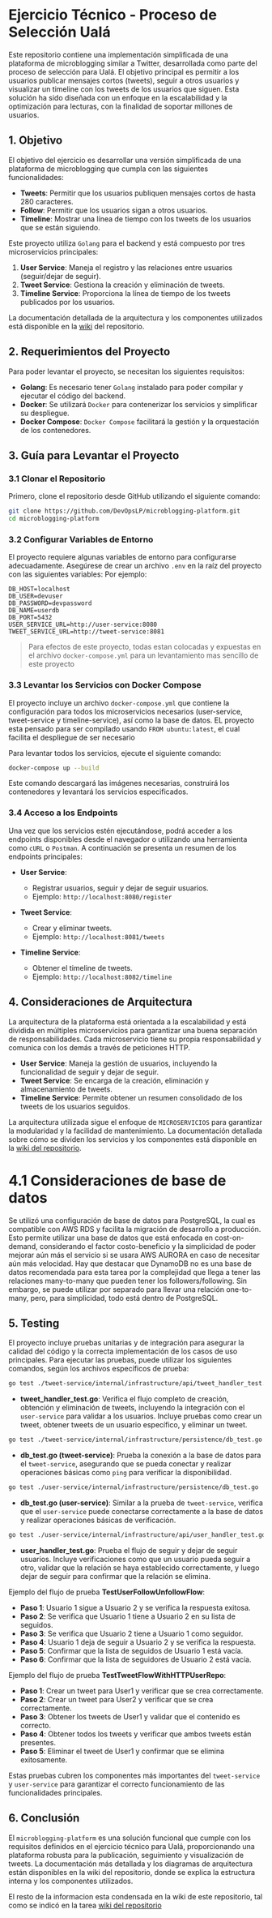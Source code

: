 # Ejercicio Técnico - Proceso de Selección Ualá

Este repositorio contiene una implementación simplificada de una plataforma de microblogging similar a Twitter, desarrollada como parte del proceso de selección para Ualá. 
El objetivo principal es permitir a los usuarios publicar mensajes cortos (tweets), seguir a otros usuarios y visualizar un timeline con los tweets de los usuarios que siguen. 
Esta solución ha sido diseñada con un enfoque en la escalabilidad y la optimización para lecturas, con la finalidad de soportar millones de usuarios.

## 1. Objetivo

El objetivo del ejercicio es desarrollar una versión simplificada de una plataforma de microblogging que cumpla con las siguientes funcionalidades:

- **Tweets**: Permitir que los usuarios publiquen mensajes cortos de hasta 280 caracteres.
- **Follow**: Permitir que los usuarios sigan a otros usuarios.
- **Timeline**: Mostrar una línea de tiempo con los tweets de los usuarios que se están siguiendo.

Este proyecto utiliza `Golang` para el backend y está compuesto por tres microservicios principales: 
1. **User Service**: Maneja el registro y las relaciones entre usuarios (seguir/dejar de seguir).
2. **Tweet Service**: Gestiona la creación y eliminación de tweets.
3. **Timeline Service**: Proporciona la línea de tiempo de los tweets publicados por los usuarios.

La documentación detallada de la arquitectura y los componentes utilizados está disponible en la [wiki](https://github.com/DevOpsLP/microblogging-platform/wiki/Overview)  del repositorio.

## 2. Requerimientos del Proyecto

Para poder levantar el proyecto, se necesitan los siguientes requisitos:

- **Golang**: Es necesario tener `Golang` instalado para poder compilar y ejecutar el código del backend.
- **Docker**: Se utilizará `Docker` para contenerizar los servicios y simplificar su despliegue.
- **Docker Compose**: `Docker Compose` facilitará la gestión y la orquestación de los contenedores.

## 3. Guía para Levantar el Proyecto

### 3.1 Clonar el Repositorio
Primero, clone el repositorio desde GitHub utilizando el siguiente comando:

```sh
git clone https://github.com/DevOpsLP/microblogging-platform.git
cd microblogging-platform
```

### 3.2 Configurar Variables de Entorno
El proyecto requiere algunas variables de entorno para configurarse adecuadamente. Asegúrese de crear un archivo `.env` en la raíz del proyecto con las siguientes variables:
Por ejemplo:
```env
DB_HOST=localhost
DB_USER=devuser
DB_PASSWORD=devpassword
DB_NAME=userdb
DB_PORT=5432
USER_SERVICE_URL=http://user-service:8080
TWEET_SERVICE_URL=http://tweet-service:8081
```

> Para efectos de este proyecto, todas estan colocadas y expuestas en el archivo `docker-compose.yml` para un levantamiento mas sencillo de este proyecto

### 3.3 Levantar los Servicios con Docker Compose
El proyecto incluye un archivo `docker-compose.yml` que contiene la configuración para todos los microservicios necesarios (user-service, tweet-service y timeline-service), así como la base de datos.
EL proyecto esta pensado para ser compilado usando `FROM ubuntu:latest`, el cual facilita el despliegue de ser necesario

Para levantar todos los servicios, ejecute el siguiente comando:

```sh
docker-compose up --build
```
Este comando descargará las imágenes necesarias, construirá los contenedores y levantará los servicios especificados.


### 3.4 Acceso a los Endpoints
Una vez que los servicios estén ejecutándose, podrá acceder a los endpoints disponibles desde el navegador o utilizando una herramienta como `cURL` o `Postman`. A continuación se presenta un resumen de los endpoints principales:

- **User Service**: 
  - Registrar usuarios, seguir y dejar de seguir usuarios.
  - Ejemplo: `http://localhost:8080/register`

- **Tweet Service**:
  - Crear y eliminar tweets.
  - Ejemplo: `http://localhost:8081/tweets`

- **Timeline Service**:
  - Obtener el timeline de tweets.
  - Ejemplo: `http://localhost:8082/timeline`

## 4. Consideraciones de Arquitectura

La arquitectura de la plataforma está orientada a la escalabilidad y está dividida en múltiples microservicios para garantizar una buena separación de responsabilidades. Cada microservicio tiene su propia responsabilidad y comunica con los demás a través de peticiones HTTP.

- **User Service**: Maneja la gestión de usuarios, incluyendo la funcionalidad de seguir y dejar de seguir.
- **Tweet Service**: Se encarga de la creación, eliminación y almacenamiento de tweets.
- **Timeline Service**: Permite obtener un resumen consolidado de los tweets de los usuarios seguidos.

La arquitectura utilizada sigue el enfoque de `MICROSERVICIOS` para garantizar la modularidad y la facilidad de mantenimiento. La documentación detallada sobre cómo se dividen los servicios y los componentes está disponible en la [wiki del repositorio](https://github.com/DevOpsLP/microblogging-platform/wiki/Overview).

# 4.1 Consideraciones de base de datos

Se utilizó una configuración de base de datos para PostgreSQL, la cual es compatible con AWS RDS y facilita la migración de desarrollo a producción. Esto permite utilizar una base de datos que está enfocada en cost-on-demand, considerando el factor costo-beneficio y la simplicidad de poder mejorar aún más el servicio si se usara AWS AURORA en caso de necesitar aún más velocidad.
Hay que destacar que DynamoDB no es una base de datos recomendada para esta tarea por la complejidad que llega a tener las relaciones many-to-many que pueden tener los followers/following. Sin embargo, se puede utilizar por separado para llevar una relación one-to-many, pero, para simplicidad, todo está dentro de PostgreSQL.

## 5. Testing

El proyecto incluye pruebas unitarias y de integración para asegurar la calidad del código y la correcta implementación de los casos de uso principales. Para ejecutar las pruebas, puede utilizar los siguientes comandos, según los archivos específicos de prueba:

```sh
go test ./tweet-service/internal/infrastructure/api/tweet_handler_test.go
```
- **tweet_handler_test.go**: Verifica el flujo completo de creación, obtención y eliminación de tweets, incluyendo la integración con el `user-service` para validar a los usuarios. Incluye pruebas como crear un tweet, obtener tweets de un usuario específico, y eliminar un tweet.

```sh
go test ./tweet-service/internal/infrastructure/persistence/db_test.go
```
- **db_test.go (tweet-service)**: Prueba la conexión a la base de datos para el `tweet-service`, asegurando que se pueda conectar y realizar operaciones básicas como `ping` para verificar la disponibilidad.

```sh
go test ./user-service/internal/infrastructure/persistence/db_test.go
```
- **db_test.go (user-service)**: Similar a la prueba de `tweet-service`, verifica que el `user-service` puede conectarse correctamente a la base de datos y realizar operaciones básicas de verificación.

```sh
go test ./user-service/internal/infrastructure/api/user_handler_test.go
```
- **user_handler_test.go**: Prueba el flujo de seguir y dejar de seguir usuarios. Incluye verificaciones como que un usuario pueda seguir a otro, validar que la relación se haya establecido correctamente, y luego dejar de seguir para confirmar que la relación se elimina.

Ejemplo del flujo de prueba **TestUserFollowUnfollowFlow**:
- **Paso 1**: Usuario 1 sigue a Usuario 2 y se verifica la respuesta exitosa.
- **Paso 2**: Se verifica que Usuario 1 tiene a Usuario 2 en su lista de seguidos.
- **Paso 3**: Se verifica que Usuario 2 tiene a Usuario 1 como seguidor.
- **Paso 4**: Usuario 1 deja de seguir a Usuario 2 y se verifica la respuesta.
- **Paso 5**: Confirmar que la lista de seguidos de Usuario 1 está vacía.
- **Paso 6**: Confirmar que la lista de seguidores de Usuario 2 está vacía.

Ejemplo del flujo de prueba **TestTweetFlowWithHTTPUserRepo**:
- **Paso 1**: Crear un tweet para User1 y verificar que se crea correctamente.
- **Paso 2**: Crear un tweet para User2 y verificar que se crea correctamente.
- **Paso 3**: Obtener los tweets de User1 y validar que el contenido es correcto.
- **Paso 4**: Obtener todos los tweets y verificar que ambos tweets están presentes.
- **Paso 5**: Eliminar el tweet de User1 y confirmar que se elimina exitosamente.

Estas pruebas cubren los componentes más importantes del `tweet-service` y `user-service` para garantizar el correcto funcionamiento de las funcionalidades principales.

## 6. Conclusión

El `microblogging-platform` es una solución funcional que cumple con los requisitos definidos en el ejercicio técnico para Ualá, proporcionando una plataforma robusta para la publicación, seguimiento y visualización de tweets. La documentación más detallada y los diagramas de arquitectura están disponibles en la wiki del repositorio, donde se explica la estructura interna y los componentes utilizados.

El resto de la informacion esta condensada en la wiki de este repositorio, tal como se indicó en la tarea [wiki del repositorio](https://github.com/DevOpsLP/microblogging-platform/wiki/Overview) 

